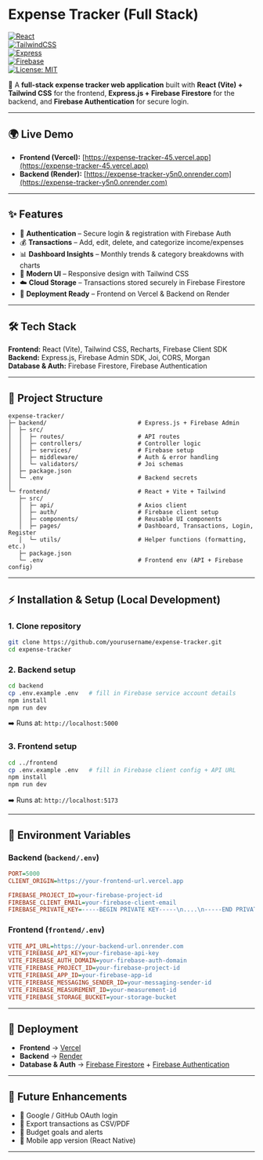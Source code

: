 # Expense Tracker (Full Stack)

[![React](https://img.shields.io/badge/Frontend-React-blue?logo=react)](https://reactjs.org/)  
[![TailwindCSS](https://img.shields.io/badge/Style-TailwindCSS-38B2AC?logo=tailwind-css)](https://tailwindcss.com/)  
[![Express](https://img.shields.io/badge/Backend-Express.js-000000?logo=express)](https://expressjs.com/)  
[![Firebase](https://img.shields.io/badge/Database-Firebase-orange?logo=firebase)](https://firebase.google.com/)  
[![License: MIT](https://img.shields.io/badge/License-MIT-green.svg)](LICENSE)  

🚀 A **full-stack expense tracker web application** built with **React (Vite) + Tailwind CSS** for the frontend, **Express.js + Firebase Firestore** for the backend, and **Firebase Authentication** for secure login.  

---

## 🌍 Live Demo

- **Frontend (Vercel):** [https://expense-tracker-45.vercel.app](https://expense-tracker-45.vercel.app)  
- **Backend (Render):** [https://expense-tracker-y5n0.onrender.com](https://expense-tracker-y5n0.onrender.com)  

---

## ✨ Features

- 🔐 **Authentication** – Secure login & registration with Firebase Auth  
- 💰 **Transactions** – Add, edit, delete, and categorize income/expenses  
- 📊 **Dashboard Insights** – Monthly trends & category breakdowns with charts  
- 🎨 **Modern UI** – Responsive design with Tailwind CSS  
- ☁️ **Cloud Storage** – Transactions stored securely in Firebase Firestore  
- 🚀 **Deployment Ready** – Frontend on Vercel & Backend on Render  

---

## 🛠️ Tech Stack

**Frontend:** React (Vite), Tailwind CSS, Recharts, Firebase Client SDK  
**Backend:** Express.js, Firebase Admin SDK, Joi, CORS, Morgan  
**Database & Auth:** Firebase Firestore, Firebase Authentication  

---

## 📂 Project Structure

```
expense-tracker/
├─ backend/                          # Express.js + Firebase Admin
│  ├─ src/
│  │  ├─ routes/                     # API routes
│  │  ├─ controllers/                # Controller logic
│  │  ├─ services/                   # Firebase setup
│  │  ├─ middleware/                 # Auth & error handling
│  │  └─ validators/                 # Joi schemas
│  ├─ package.json
│  └─ .env                           # Backend secrets
│
└─ frontend/                         # React + Vite + Tailwind
   ├─ src/
   │  ├─ api/                        # Axios client
   │  ├─ auth/                       # Firebase client setup
   │  ├─ components/                 # Reusable UI components
   │  ├─ pages/                      # Dashboard, Transactions, Login, Register
   │  └─ utils/                      # Helper functions (formatting, etc.)
   ├─ package.json
   └─ .env                           # Frontend env (API + Firebase config)
```

---

## ⚡ Installation & Setup (Local Development)

### 1. Clone repository
```bash
git clone https://github.com/yourusername/expense-tracker.git
cd expense-tracker
```

### 2. Backend setup
```bash
cd backend
cp .env.example .env   # fill in Firebase service account details
npm install
npm run dev
```
➡️ Runs at: `http://localhost:5000`

### 3. Frontend setup
```bash
cd ../frontend
cp .env.example .env   # fill in Firebase client config + API URL
npm install
npm run dev
```
➡️ Runs at: `http://localhost:5173`

---

## 🔑 Environment Variables

### Backend (`backend/.env`)
```ini
PORT=5000
CLIENT_ORIGIN=https://your-frontend-url.vercel.app

FIREBASE_PROJECT_ID=your-firebase-project-id
FIREBASE_CLIENT_EMAIL=your-firebase-client-email
FIREBASE_PRIVATE_KEY=-----BEGIN PRIVATE KEY-----\n....\n-----END PRIVATE KEY-----\n
```

### Frontend (`frontend/.env`)
```ini
VITE_API_URL=https://your-backend-url.onrender.com
VITE_FIREBASE_API_KEY=your-firebase-api-key
VITE_FIREBASE_AUTH_DOMAIN=your-firebase-auth-domain
VITE_FIREBASE_PROJECT_ID=your-firebase-project-id
VITE_FIREBASE_APP_ID=your-firebase-app-id
VITE_FIREBASE_MESSAGING_SENDER_ID=your-messaging-sender-id
VITE_FIREBASE_MEASUREMENT_ID=your-measurement-id
VITE_FIREBASE_STORAGE_BUCKET=your-storage-bucket
```

---

## 🚀 Deployment

- **Frontend** → [Vercel](https://vercel.com/)  
- **Backend** → [Render](https://render.com/)  
- **Database & Auth** → [Firebase Firestore](https://firebase.google.com/products/firestore) + [Firebase Authentication](https://firebase.google.com/products/auth)  

---

## 📌 Future Enhancements
- 🔑 Google / GitHub OAuth login  
- 📑 Export transactions as CSV/PDF  
- 🎯 Budget goals and alerts  
- 📱 Mobile app version (React Native)  

---

